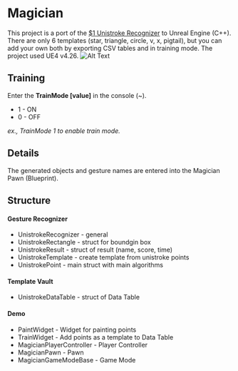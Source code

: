# Magician
This project is a port of the [$1 Unistroke Recognizer](http://faculty.washington.edu/wobbrock/pubs/uist-07.01.pdf) to Unreal Engine (C++). There are only 6 templates (star, triangle, circle, v, x, pigtail), but you can add your own both by exporting CSV tables and in training mode. The project used UE4 v4.26.
![Alt Text](https://github.com/qerrant/Magician/blob/9969d49e6a5ff90d460a10ddd4dc7133ea45ebb0/demo.gif)
## Training
Enter the **TrainMode [value]** in the console (~).
* 1 - ON
* 0 - OFF

 *ex., TrainMode 1 to enable train mode.* 
## Details
The generated objects and gesture names are entered into the Magician Pawn (Blueprint). 
## Structure
#### Gesture Recognizer
* UnistrokeRecognizer - general
* UnistrokeRectangle - struct for boundgin box
* UnistrokeResult - struct of result (name, score, time)
* UnistrokeTemplate - create template from unistroke points
* UnistrokePoint - main struct with main algorithms
#### Template Vault
* UnistrokeDataTable - struct of Data Table
#### Demo
* PaintWidget - Widget for painting points
* TrainWidget - Add points as a template to Data Table
* MagicianPlayerController - Player Controller
* MagicianPawn - Pawn
* MagicianGameModeBase - Game Mode

